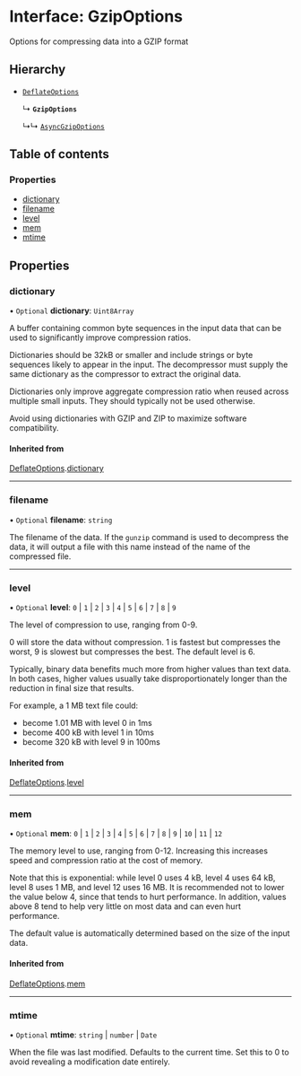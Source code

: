 # Interface: GzipOptions

Options for compressing data into a GZIP format

## Hierarchy

- [`DeflateOptions`](DeflateOptions.md)

  ↳ **`GzipOptions`**

  ↳↳ [`AsyncGzipOptions`](AsyncGzipOptions.md)

## Table of contents

### Properties

- [dictionary](GzipOptions.md#dictionary)
- [filename](GzipOptions.md#filename)
- [level](GzipOptions.md#level)
- [mem](GzipOptions.md#mem)
- [mtime](GzipOptions.md#mtime)

## Properties

### dictionary

• `Optional` **dictionary**: `Uint8Array`

A buffer containing common byte sequences in the input data that can be used to significantly improve compression ratios.

Dictionaries should be 32kB or smaller and include strings or byte sequences likely to appear in the input.
The decompressor must supply the same dictionary as the compressor to extract the original data.

Dictionaries only improve aggregate compression ratio when reused across multiple small inputs. They should typically not be used otherwise.

Avoid using dictionaries with GZIP and ZIP to maximize software compatibility.

#### Inherited from

[DeflateOptions](DeflateOptions.md).[dictionary](DeflateOptions.md#dictionary)

___

### filename

• `Optional` **filename**: `string`

The filename of the data. If the `gunzip` command is used to decompress the data, it will output a file
with this name instead of the name of the compressed file.

___

### level

• `Optional` **level**: ``0`` \| ``1`` \| ``2`` \| ``3`` \| ``4`` \| ``5`` \| ``6`` \| ``7`` \| ``8`` \| ``9``

The level of compression to use, ranging from 0-9.

0 will store the data without compression.
1 is fastest but compresses the worst, 9 is slowest but compresses the best.
The default level is 6.

Typically, binary data benefits much more from higher values than text data.
In both cases, higher values usually take disproportionately longer than the reduction in final size that results.

For example, a 1 MB text file could:
- become 1.01 MB with level 0 in 1ms
- become 400 kB with level 1 in 10ms
- become 320 kB with level 9 in 100ms

#### Inherited from

[DeflateOptions](DeflateOptions.md).[level](DeflateOptions.md#level)

___

### mem

• `Optional` **mem**: ``0`` \| ``1`` \| ``2`` \| ``3`` \| ``4`` \| ``5`` \| ``6`` \| ``7`` \| ``8`` \| ``9`` \| ``10`` \| ``11`` \| ``12``

The memory level to use, ranging from 0-12. Increasing this increases speed and compression ratio at the cost of memory.

Note that this is exponential: while level 0 uses 4 kB, level 4 uses 64 kB, level 8 uses 1 MB, and level 12 uses 16 MB.
It is recommended not to lower the value below 4, since that tends to hurt performance.
In addition, values above 8 tend to help very little on most data and can even hurt performance.

The default value is automatically determined based on the size of the input data.

#### Inherited from

[DeflateOptions](DeflateOptions.md).[mem](DeflateOptions.md#mem)

___

### mtime

• `Optional` **mtime**: `string` \| `number` \| `Date`

When the file was last modified. Defaults to the current time.
Set this to 0 to avoid revealing a modification date entirely.
